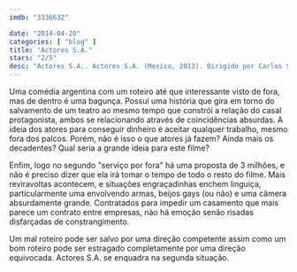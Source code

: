 ```yaml
---
imdb: "3336632"

date: "2014-04-20"
categories: [ "blog" ]
title: "Actores S.A."
stars: "2/5"
desc: "Actores S.A.. Actores S.A. (Mexico, 2013). Dirigido por Carlos Sariñana. Escrito por Carolina Rivera, Carlos Sariñana. Com Raúl Méndez, Iliana Fox, Fernando Becerril, Eugenio Bartilotti, Sophie Alexander-Katz, Eduardo Arroyuelo, Erick Elias, Zaide Silvia Gutiérrez, Susana Alexander."
---
```

Uma comédia argentina com um roteiro até que interessante visto de fora, mas de dentro é uma bagunça. Possui uma história que gira em torno do salvamento de um teatro ao mesmo tempo que constrói a relação do casal protagonista, ambos se relacionando através de coincidências absurdas. A ideia dos atores para conseguir dinheiro é aceitar qualquer trabalho, mesmo fora dos palcos. Porém, não é isso o que atores já fazem? Ainda mais os decadentes? Qual seria a grande ideia para este filme?

Enfim, logo no segundo "serviço por fora" há uma proposta de 3 milhões, e não é preciso dizer que ela irá tomar o tempo de todo o resto do filme. Mais reviravoltas acontecem, e situações engraçadinhas enchem linguiça, particularmente uma envolvendo armas, beijos gays (ou não) e uma câmera absurdamente grande. Contratados para impedir um casamento que mais parece um contrato entre empresas, não há emoção senão risadas disfarçadas de constrangimento.

Um mal roteiro pode ser salvo por uma direção competente assim como um bom roteiro pode ser estragado completamente por uma direção equivocada. Actores S.A. se enquadra na segunda situação.
